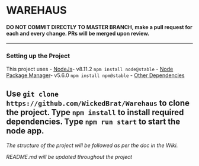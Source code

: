 # WAREHAUS

#### **DO NOT COMMIT DIRECTLY TO MASTER BRANCH, make a pull request for each and every change. PRs will be merged upon review.**
-----

### Setting up the Project

This project uses 
    - [NodeJs](https://nodejs.org/en/)- v8.11.2 ```npm install node@stable```
    - [Node Package Manager](https://www.npmjs.com/)- v5.6.0 ```npm install npm@stable```
    - [Other Dependencies](https://github.com/WickedBrat/Warehaus/blob/master/package.json)


Use ```git clone https://github.com/WickedBrat/Warehaus``` to clone the project.
Type ```npm install``` to install required dependencies.
Type ```npm run start``` to start the node app.
---

*The structure of the project will be followed as per the doc in the Wiki.*

*README.md will be updated throughout the project*
